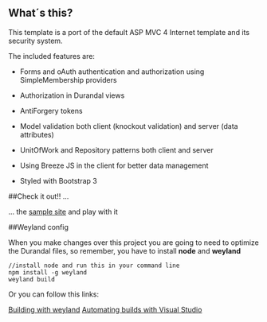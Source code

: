 ## What´s this?

This template is a port of the default ASP MVC 4 Internet template and its security system.

The included features are:

- Forms and oAuth authentication and authorization using SimpleMembership providers

- Authorization in Durandal views

- AntiForgery tokens

- Model validation both client (knockout validation) and server (data attributes)

- UnitOfWork and Repository patterns both client and server

- Using Breeze JS in the client for better data management

- Styled with Bootstrap 3


##Check it out!! ...

... the [sample site](https://durandalauth.azurewebsites.net) and play with it

##Weyland config

When you make changes over this project you are going to need to optimize the Durandal files, so remember, you have to install **node** and **weyland**

```
//install node and run this in your command line
npm install -g weyland
weyland build
```

Or you can follow this links:

[Building with weyland](http://durandaljs.com/documentation/Building-with-Weyland/)
[Automating builds with Visual Studio](http://durandaljs.com/documentation/Automating-Builds-with-Visual-Studio/)